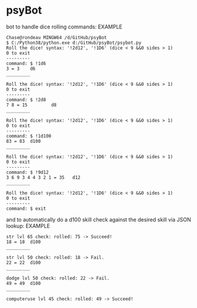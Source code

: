 # psyBot
bot to handle dice rolling commands:
EXAMPLE

	Chase@rondeau MINGW64 /d/GitHub/psyBot
	$ C:/Python38/python.exe d:/GitHub/psyBot/psybot.py
	Roll the dice! syntax: '!2d12', '!1D6' (dice < 9 &&0 sides > 1)
	0 to exit
	---------
	command: $ !1d6
	3 = 3    d6
	_________

	Roll the dice! syntax: '!2d12', '!1D6' (dice < 9 &&0 sides > 1)
	0 to exit
	---------
	command: $ !2d8
	7 8 = 15         d8
	_________

	Roll the dice! syntax: '!2d12', '!1D6' (dice < 9 &&0 sides > 1)
	0 to exit
	---------
	command: $ !1d100
	83 = 83  d100
	_________

	Roll the dice! syntax: '!2d12', '!1D6' (dice < 9 &&0 sides > 1)
	0 to exit
	---------
	command: $ !9d12
	3 6 9 3 4 4 3 2 1 = 35   d12
	_________

	Roll the dice! syntax: '!2d12', '!1D6' (dice < 9 &&0 sides > 1)
	0 to exit
	---------
	command: $ exit

and to automatically do a d100 skill check against the desired skill via JSON lookup:
EXAMPLE

	str lvl 65 check: rolled: 75 -> Succeed!
	18 = 18  d100
	_________

	str lvl 50 check: rolled: 18 -> Fail.
	22 = 22  d100
	_________

	dodge lvl 50 check: rolled: 22 -> Fail.
	49 = 49  d100
	_________

	computeruse lvl 45 check: rolled: 49 -> Succeed!
